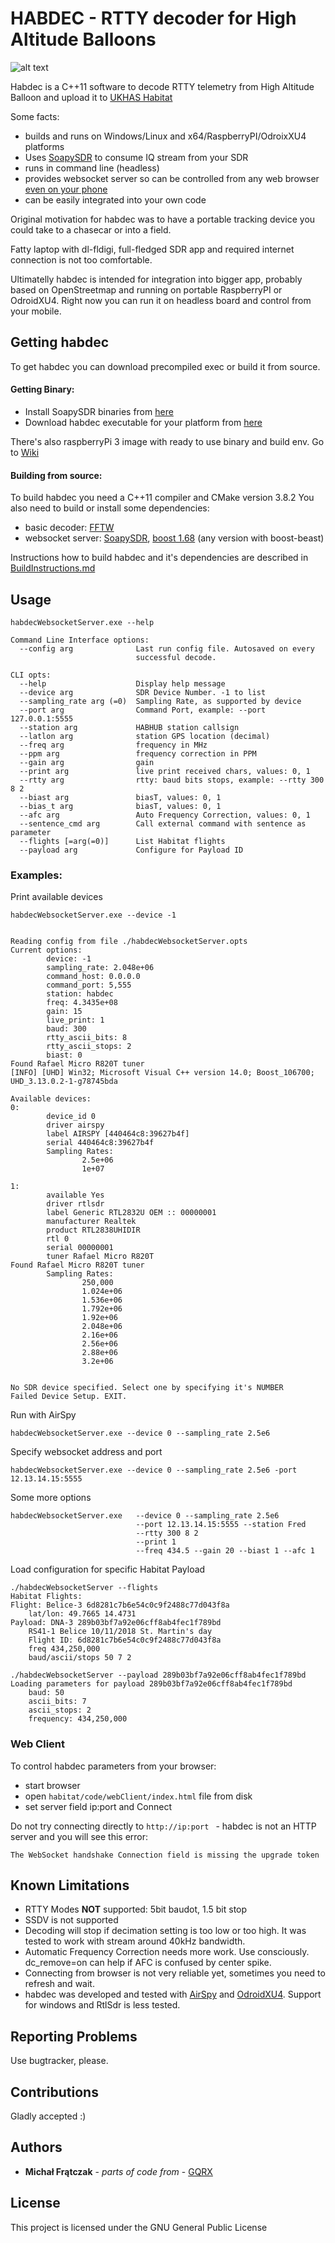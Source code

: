 # HABDEC - RTTY decoder for High Altitude Balloons

![alt text](./webClientScreenshot.png)

Habdec is a C++11 software to decode RTTY telemetry from High Altitude Balloon and upload it to [UKHAS Habitat](http://habitat.habhub.org/)

Some facts:
- builds and runs on Windows/Linux and x64/RaspberryPI/OdroixXU4 platforms
- Uses [SoapySDR](https://github.com/pothosware/SoapySDR) to consume IQ stream from your SDR
- runs in command line (headless)
- provides websocket server so can be controlled from any web browser [even on your phone](https://www.youtube.com/watch?v=dli8FEFy5tM)
- can be easily integrated into your own code

Original motivation for habdec was to have a portable tracking device you could take to a chasecar or into a field.

Fatty laptop with dl-fldigi, full-fledged SDR app and required internet connection is not too comfortable.

Ultimatelly habdec is intended for integration into bigger app, probably based on OpenStreetmap and running on portable RaspberryPI or OdroidXU4. Right now you can run it on headless board and control from your mobile.

## Getting habdec

To get habdec you can download precompiled exec or build it from source.

#### Getting Binary:
- Install SoapySDR binaries from [here](https://github.com/pothosware/SoapySDR/wiki#installation)
- Download habdec executable for your platform from [here](https://github.com/ogre/habdec/wiki)

There's also raspberryPi 3 image with ready to use binary and build env. Go to [Wiki](https://github.com/ogre/habdec/wiki)

#### Building from source:
To build habdec you need a C++11 compiler and CMake version 3.8.2
You also need to build or install some dependencies:
- basic decoder: [FFTW](http://www.fftw.org/)
- websocket server: [SoapySDR](https://github.com/pothosware/SoapySDR), [boost 1.68](https://www.boost.org/) (any version with boost-beast)

Instructions how to build habdec and it's dependencies are described in [BuildInstructions.md](./BuildInstructions.md)

## Usage

`habdecWebsocketServer.exe --help`
```
Command Line Interface options:
  --config arg              Last run config file. Autosaved on every
                            successful decode.

CLI opts:
  --help                    Display help message
  --device arg              SDR Device Number. -1 to list
  --sampling_rate arg (=0)  Sampling Rate, as supported by device
  --port arg                Command Port, example: --port 127.0.0.1:5555
  --station arg             HABHUB station callsign
  --latlon arg              station GPS location (decimal)
  --freq arg                frequency in MHz
  --ppm arg                 frequency correction in PPM
  --gain arg                gain
  --print arg               live print received chars, values: 0, 1
  --rtty arg                rtty: baud bits stops, example: --rtty 300 8 2
  --biast arg               biasT, values: 0, 1
  --bias_t arg              biasT, values: 0, 1
  --afc arg                 Auto Frequency Correction, values: 0, 1
  --sentence_cmd arg        Call external command with sentence as parameter
  --flights [=arg(=0)]      List Habitat flights
  --payload arg             Configure for Payload ID
```

### Examples:
Print available devices

```
habdecWebsocketServer.exe --device -1


Reading config from file ./habdecWebsocketServer.opts
Current options:
        device: -1
        sampling_rate: 2.048e+06
        command_host: 0.0.0.0
        command_port: 5,555
        station: habdec
        freq: 4.3435e+08
        gain: 15
        live_print: 1
        baud: 300
        rtty_ascii_bits: 8
        rtty_ascii_stops: 2
        biast: 0
Found Rafael Micro R820T tuner
[INFO] [UHD] Win32; Microsoft Visual C++ version 14.0; Boost_106700; UHD_3.13.0.2-1-g78745bda

Available devices:
0:
        device_id 0
        driver airspy
        label AIRSPY [440464c8:39627b4f]
        serial 440464c8:39627b4f
        Sampling Rates:
                2.5e+06
                1e+07

1:
        available Yes
        driver rtlsdr
        label Generic RTL2832U OEM :: 00000001
        manufacturer Realtek
        product RTL2838UHIDIR
        rtl 0
        serial 00000001
        tuner Rafael Micro R820T
Found Rafael Micro R820T tuner
        Sampling Rates:
                250,000
                1.024e+06
                1.536e+06
                1.792e+06
                1.92e+06
                2.048e+06
                2.16e+06
                2.56e+06
                2.88e+06
                3.2e+06


No SDR device specified. Select one by specifying it's NUMBER
Failed Device Setup. EXIT.

```

Run with AirSpy

    habdecWebsocketServer.exe --device 0 --sampling_rate 2.5e6

Specify websocket address and port

    habdecWebsocketServer.exe --device 0 --sampling_rate 2.5e6 -port 12.13.14.15:5555

Some more options
```
habdecWebsocketServer.exe   --device 0 --sampling_rate 2.5e6
                            --port 12.13.14.15:5555 --station Fred
                            --rtty 300 8 2
                            --print 1
                            --freq 434.5 --gain 20 --biast 1 --afc 1
```

Load configuration for specific Habitat Payload
```
./habdecWebsocketServer --flights
Habitat Flights:
Flight: Belice-3 6d8281c7b6e54c0c9f2488c77d043f8a
	lat/lon: 49.7665 14.4731
Payload: DNA-3 289b03bf7a92e06cff8ab4fec1f789bd
	RS41-1 Belice 10/11/2018 St. Martin's day
	Flight ID: 6d8281c7b6e54c0c9f2488c77d043f8a
	freq 434,250,000
	baud/ascii/stops 50 7 2

./habdecWebsocketServer --payload 289b03bf7a92e06cff8ab4fec1f789bd
Loading parameters for payload 289b03bf7a92e06cff8ab4fec1f789bd
	baud: 50
	ascii_bits: 7
	ascii_stops: 2
	frequency: 434,250,000
```


### Web Client

To control habdec parameters from your browser:
- start browser
- open `habitat/code/webClient/index.html` file from disk
- set server field ip:port and Connect

Do not try connecting directly to `http://ip:port ` - habdec is not an HTTP server and you will see this error:

`The WebSocket handshake Connection field is missing the upgrade token`


## Known Limitations

- RTTY Modes **NOT** supported: 5bit baudot, 1.5 bit stop
- SSDV is not supported
- Decoding will stop if decimation setting is too low or too high. It was tested to work with stream around 40kHz bandwidth.
- Automatic Frequency Correction needs more work. Use consciously. dc_remove=on can help if AFC is confused by center spike.
- Connecting from browser is not very reliable yet, sometimes you need to refresh and wait.
- habdec was developed and tested with [AirSpy](https://airspy.com/) and [OdroidXU4](http://hardkernel.com/). Support for windows and RtlSdr is less tested.


## Reporting Problems

Use bugtracker, please.

## Contributions

Gladly accepted :)

## Authors

* **Michał Frątczak** - *parts of code from* - [GQRX](https://github.com/csete/gqrx)

## License

This project is licensed under the GNU General Public License
